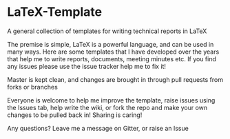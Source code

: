 # LaTeX-Template
A general collection of templates for writing technical reports in LaTeX

The premise is simple, LaTeX is a powerful language, and can be used in many ways.  Here are some templates that I have developed over the years that help me to write reports, documents, meeting minutes etc.  If you find any issues please use the issue tracker help me to fix it!

Master is kept clean, and changes are brought in through pull requests from forks or branches

Everyone is welcome to help me improve the template, raise issues using the Issues tab, help write the wiki, or fork the repo and make your own changes to be pulled back in!  Sharing is caring!

Any questions?  Leave me a message on Gitter, or raise an Issue
